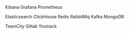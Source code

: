 Kibana
Grafana
Prometheus

Elasticsearch
СlickHouse
Redis
RabbitMq
Kafka
MongoDB

TeamCity
Gitlab
Youtrack
